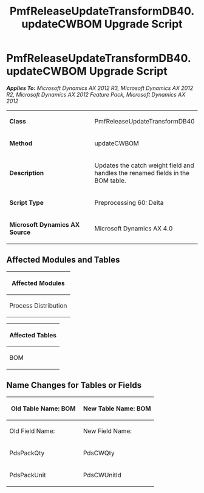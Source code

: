 ﻿---
title: PmfReleaseUpdateTransformDB40.updateCWBOM Upgrade Script
TOCTitle: PmfReleaseUpdateTransformDB40.updateCWBOM Upgrade Script
ms:assetid: 34ace3bf-53d3-b960-0cf6-53c611202632
ms:mtpsurl: https://msdn.microsoft.com/en-us/library/JJ685133(v=AX.60)
ms:contentKeyID: 49707586
ms.date: 05/18/2015
mtps_version: v=AX.60
---

# PmfReleaseUpdateTransformDB40.updateCWBOM Upgrade Script 


_**Applies To:** Microsoft Dynamics AX 2012 R3, Microsoft Dynamics AX 2012 R2, Microsoft Dynamics AX 2012 Feature Pack, Microsoft Dynamics AX 2012_

<table>
<colgroup>
<col style="width: 50%" />
<col style="width: 50%" />
</colgroup>
<tbody>
<tr class="odd">
<td><p><strong>Class</strong></p></td>
<td><p>PmfReleaseUpdateTransformDB40</p></td>
</tr>
<tr class="even">
<td><p><strong>Method</strong></p></td>
<td><p>updateCWBOM</p></td>
</tr>
<tr class="odd">
<td><p><strong>Description</strong></p></td>
<td><p>Updates the catch weight field and handles the renamed fields in the BOM table.</p></td>
</tr>
<tr class="even">
<td><p><strong>Script Type</strong></p></td>
<td><p>Preprocessing 60: Delta</p></td>
</tr>
<tr class="odd">
<td><p><strong>Microsoft Dynamics AX Source</strong></p></td>
<td><p>Microsoft Dynamics AX 4.0</p></td>
</tr>
</tbody>
</table>


## Affected Modules and Tables

<table>
<colgroup>
<col style="width: 100%" />
</colgroup>
<thead>
<tr class="header">
<th><p>Affected Modules</p></th>
</tr>
</thead>
<tbody>
<tr class="odd">
<td><p>Process Distribution</p></td>
</tr>
</tbody>
</table>


<table>
<colgroup>
<col style="width: 100%" />
</colgroup>
<thead>
<tr class="header">
<th><p>Affected Tables</p></th>
</tr>
</thead>
<tbody>
<tr class="odd">
<td><p>BOM</p></td>
</tr>
</tbody>
</table>


## Name Changes for Tables or Fields

<table>
<colgroup>
<col style="width: 50%" />
<col style="width: 50%" />
</colgroup>
<thead>
<tr class="header">
<th><p>Old Table Name: BOM</p></th>
<th><p>New Table Name: BOM</p></th>
</tr>
</thead>
<tbody>
<tr class="odd">
<td><p>Old Field Name:</p></td>
<td><p>New Field Name:</p></td>
</tr>
<tr class="even">
<td><p>PdsPackQty</p></td>
<td><p>PdsCWQty</p></td>
</tr>
<tr class="odd">
<td><p>PdsPackUnit</p></td>
<td><p>PdsCWUnitId</p></td>
</tr>
</tbody>
</table>

  


